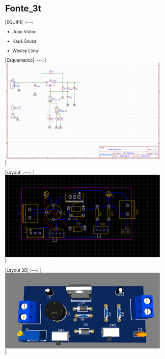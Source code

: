 # Fonte_3t

|EQUIPE|
:---:

* João Victor

* Kauã Sousa

* Wesley Lima



|Esquematico|
:---:
|![Esquematico](https://raw.githubusercontent.com/joaomktt2/Fonte_3t/main/esquem%C3%A1tico.png)|

|Layout|
:---:
|![Layout](https://raw.githubusercontent.com/joaomktt2/Fonte_3t/main/layt.png)|

|Layout 3D|
:---:
|![Layout 3D](https://raw.githubusercontent.com/joaomktt2/Fonte_3t/main/Sem%20t%C3%ADtulo.png)|
